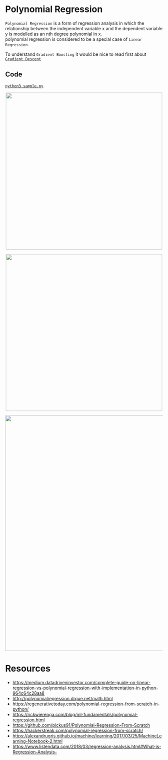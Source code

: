 # Polynomial Regression
`Polynomial Regression` is a form of regression analysis in which the relationship between the independent variable x and the dependent variable y is modelled as an nth degree polynomial in x.  
polynomial regression is considered to be a special case of `Linear Regression`.

To understand `Gradient Boosting` it would be nice to read first about [`Gradient Descent`](https://github.com/niektuytel/ML_Algorithms/gradient_descent)

## Code
[`python3 sample.py`](./sample.py)

<p align="center">
  <img src="https://static.javatpoint.com/tutorial/machine-learning/images/machine-learning-polynomial-regression.png" width="500">
</p>   
<p align="center">
  <img src="https://datascience904.files.wordpress.com/2018/01/screenshot-from-2018-01-05-18-26-041.png" width="500">
</p>   
<p align="center">
  <img src="https://image.slidesharecdn.com/es272ch5a-131213134310-phpapp01/95/es272-ch5a-10-638.jpg?cb=1386942314" width="750">
</p>

# Resources
- https://medium.datadriveninvestor.com/complete-guide-on-linear-regression-vs-polynomial-regression-with-implementation-in-python-964c64c28aa8
- http://polynomialregression.drque.net/math.html  
- https://regenerativetoday.com/polynomial-regression-from-scratch-in-python/  
- https://rickwierenga.com/blog/ml-fundamentals/polynomial-regression.html  
- https://github.com/pickus91/Polynomial-Regression-From-Scratch  
- https://hackerstreak.com/polynomial-regression-from-scratch/
- https://alexandrugris.github.io/machine/learning/2017/03/25/MachineLearning-Notebook-2.html
- https://www.listendata.com/2018/03/regression-analysis.html#What-is-Regression-Analysis-  